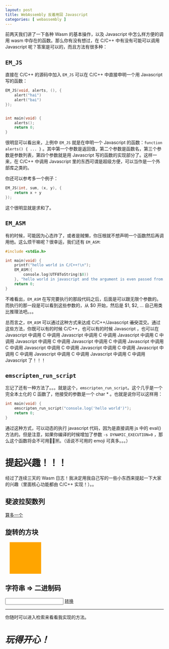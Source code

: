```yaml
---
layout: post
title: WebAssembly 反着用回 Javascript
categories: [ webassembly ]
---
```


前两天我们讲了一下各种 Wasm 的基本操作，以及 Javascript 中怎么样方便的调用 wasm 中存在的函数。那么你有没有想过，在 C/C++ 中有没有可能可以调用 Javascript 呢？答案是可以的，而且方法有很多种：

## `EM_JS`
直接在 C/C++ 的源码中加入 `EM_JS` 可以在 C/C++ 中直接申明一个用 Javascript 写的函数：

```c
EM_JS(void, alerts, (), {
    alert("hai")
    alert("bai")
});


int main(void) {
    alerts();
    return 0;
}
```

很明显可以看出来，上例中 `EM_JS` 就是在申明一个 Javascript 的函数：`function alerts() { ... }` 。其中第一个参数是返回值，第二个参数是函数名，第三个参数是参数列表，第四个参数就是用 Javascript 写的函数的实现部分了。这样一来，在 C/C++ 中调用 Javascript 里的东西可谓是超级方便，可以当作是一个外部库之类的。

你还可以参考多一个例子：

```c
EM_JS(int, sum, (x, y), {
    return x + y
});
```

这个很明显就是求和了。

## `EM_ASM`
有的时候，可能因为心态炸了，或者是贼懒，你压根就不想声明一个函数然后再调用他。这么烦干嘛呢？很幸运，我们还有 `EM_ASM`:

```c
#include <stdio.h>

int main(void) {
    printf("hello world in C/C++!\n");
    EM_ASM({
        console.log(UTF8ToString($0))
    }, "hello world in javascript and the argument is even passed from C/C++!");
    return 0;
}
```

不难看出，`EM_ASM` 在写完要执行的那段代码之后，后面是可以跟无限个参数的。而执行的那一段是可以看到这些参数的，从 $0 开始，然后是 $1, $2, ... 自己用类比推理法吧。。。

总而言之，`EM_ASM` 可以通过这种方式来达成 C/C++/Javascript ~~滥交~~混交。通过这些方法，你既可以有的时候 C/C++，也可以有的时候 Javascript ，也可以在 Javascript 中调用 C 中调用 Javascript 中调用 C 中调用 Javascript 中调用 C 中调用 Javascript 中调用 C 中调用 Javascript 中调用 C 中调用 Javascript 中调用 C 中调用 Javascript 中调用 C 中调用 Javascript 中调用 C 中调用 Javascript 中调用 C 中调用 Javascript 中调用 C 中调用 Javascript 中调用 C 中调用 Javascript 了！！！

## `emscripten_run_script`
忘记了还有一种方法了。。。就是这个，`emscripten_run_script`。这个几乎是一个完全本土化的 C 函数了，他接受的参数是一个 char * 。也就是说你可以这样用：

```c
int main(void) {
    emscripten_run_script("console.log('hello world')");
    return 0;
}
```

通过这种方式，可以动态的执行 javascript 代码，因为是直接调用 js 中的 eval() 方法的。但是注意，如果你编译的时候增加了参数 `-s DYNAMIC_EXECUTION=0` ，那么这个函数将会不可用🚫🙅🈲️。（话说不可用的 emoji 可真多。。。）


# 提起兴趣！！！
经过了连续三天的 Wasm 日志！我决定用我自己写的一些小东西来提起一下大家的兴趣（里面核心功能都由 C/C++ 实现！）。。

## 斐波拉契数列
<a href="javascript:oneMore()">算多一个</a>
<p id="fibonacci"></p>

## 旋转的方块
<div id="picture" style="width: 100px; height: 100px; background-color: orange; margin-left: 1em;">
    &nbsp;
</div>

## 字符串 => 二进制码
<input id="input">
<a href="javascript:accepted()">转换</a>
<p id="output"></p>

---
你随时可以进入检索来看看我实现的方法。


# *玩得开心！*

<script>
    let picture = document.getElementById("picture")
    let output = document.getElementById("output")
    let fibonacci = document.getElementById("fibonacci")
    let input = document.getElementById("input")
    let frame, binarify, fib;

    function onRuntimeInitialized() {
        function animation() {
            requestAnimationFrame(animation)
            frame()
        }
        animation()
    }


    function oneMore() {
        fibonacci.innerHTML = fib()
    }


    function accepted() {
        binarify(input.value)
    }


    var Module = {
        print: function(text) {
            output.innerHTML += "<br />" + text
        },

        onRuntimeInitialized: function() {
            frame = Module.cwrap("frame", "void", [])
            binarify = Module.cwrap("binarify", "void", [ "string" ])
            fib = Module.cwrap("fib", "string", [])

            onRuntimeInitialized()
        },
    }
</script>
<script src="/assets/jff.js"></script>
